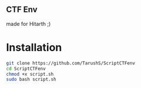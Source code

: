 ## CTF Env
made for Hitarth ;)

# Installation
```bash
git clone https://github.com/TarushS/ScriptCTFenv
cd ScriptCTFenv
chmod +x script.sh
sudo bash script.sh
